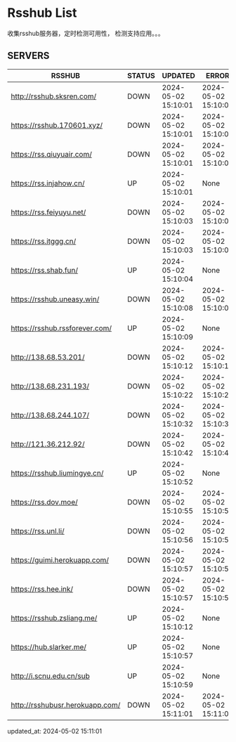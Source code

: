 # Rsshub List

收集rsshub服务器，定时检测可用性， 检测支持应用。。。


## SERVERS

|  RSSHUB   | STATUS  | UPDATED  | ERROR  | TWITTER |  
|  ----  | ----  | ----  | ----  | ---- |  
| http://rsshub.sksren.com/ | DOWN | 2024-05-02 15:10:01 | 2024-05-02 15:10:01 |  
| https://rsshub.170601.xyz/ | DOWN | 2024-05-02 15:10:01 | 2024-05-02 15:10:01 |  
| https://rss.qiuyuair.com/ | DOWN | 2024-05-02 15:10:01 | 2024-05-02 15:10:01 |  
| https://rss.injahow.cn/ | UP | 2024-05-02 15:10:01 | None ||  
| https://rss.feiyuyu.net/ | DOWN | 2024-05-02 15:10:03 | 2024-05-02 15:10:03 |  
| https://rss.itggg.cn/ | DOWN | 2024-05-02 15:10:03 | 2024-05-02 15:10:03 |  
| https://rss.shab.fun/ | UP | 2024-05-02 15:10:04 | None ||  
| https://rsshub.uneasy.win/ | DOWN | 2024-05-02 15:10:08 | 2024-05-02 15:10:08 |  
| https://rsshub.rssforever.com/ | UP | 2024-05-02 15:10:09 | None ||  
| http://138.68.53.201/ | DOWN | 2024-05-02 15:10:12 | 2024-05-02 15:10:12 |  
| http://138.68.231.193/ | DOWN | 2024-05-02 15:10:22 | 2024-05-02 15:10:22 |  
| http://138.68.244.107/ | DOWN | 2024-05-02 15:10:32 | 2024-05-02 15:10:32 |  
| http://121.36.212.92/ | DOWN | 2024-05-02 15:10:42 | 2024-05-02 15:10:42 |  
| https://rsshub.liumingye.cn/ | UP | 2024-05-02 15:10:52 | None ||  
| https://rss.dov.moe/ | DOWN | 2024-05-02 15:10:55 | 2024-05-02 15:10:55 |  
| https://rss.unl.li/ | DOWN | 2024-05-02 15:10:56 | 2024-05-02 15:10:56 |  
| https://guimi.herokuapp.com/ | DOWN | 2024-05-02 15:10:57 | 2024-05-02 15:10:57 |  
| https://rss.hee.ink/ | DOWN | 2024-05-02 15:10:57 | 2024-05-02 15:10:57 |  
| https://rsshub.zsliang.me/ | UP | 2024-05-02 15:10:12 | None |OK|  
| https://hub.slarker.me/ | UP | 2024-05-02 15:10:57 | None ||  
| http://i.scnu.edu.cn/sub | UP | 2024-05-02 15:10:59 | None ||  
| http://rsshubusr.herokuapp.com/ | DOWN | 2024-05-02 15:11:01 | 2024-05-02 15:11:01 |  
  

updated_at: 2024-05-02 15:11:01  
